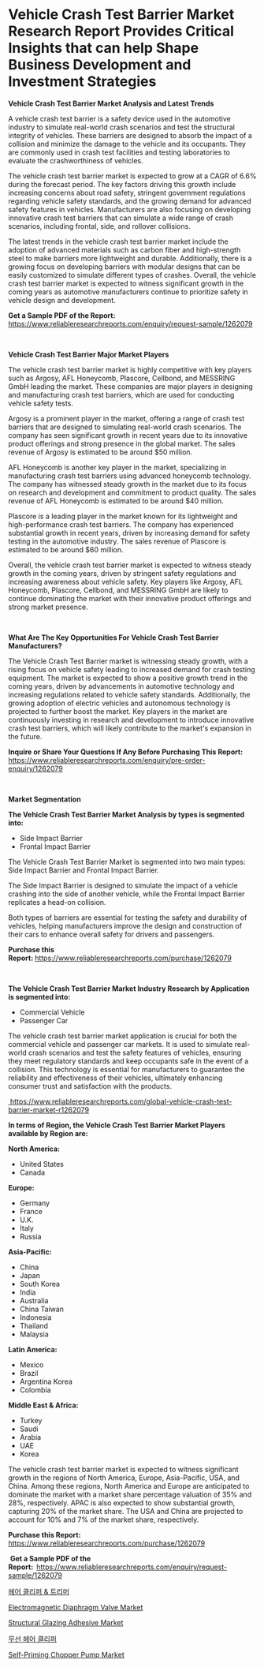 <p><h1>Vehicle Crash Test Barrier Market Research Report Provides Critical Insights that can help Shape Business Development and Investment Strategies</h1></p><p><strong>Vehicle Crash Test Barrier Market Analysis and Latest Trends</strong></p>
<p><p>A vehicle crash test barrier is a safety device used in the automotive industry to simulate real-world crash scenarios and test the structural integrity of vehicles. These barriers are designed to absorb the impact of a collision and minimize the damage to the vehicle and its occupants. They are commonly used in crash test facilities and testing laboratories to evaluate the crashworthiness of vehicles.</p><p>The vehicle crash test barrier market is expected to grow at a CAGR of 6.6% during the forecast period. The key factors driving this growth include increasing concerns about road safety, stringent government regulations regarding vehicle safety standards, and the growing demand for advanced safety features in vehicles. Manufacturers are also focusing on developing innovative crash test barriers that can simulate a wide range of crash scenarios, including frontal, side, and rollover collisions.</p><p>The latest trends in the vehicle crash test barrier market include the adoption of advanced materials such as carbon fiber and high-strength steel to make barriers more lightweight and durable. Additionally, there is a growing focus on developing barriers with modular designs that can be easily customized to simulate different types of crashes. Overall, the vehicle crash test barrier market is expected to witness significant growth in the coming years as automotive manufacturers continue to prioritize safety in vehicle design and development.</p></p>
<p><strong>Get a Sample PDF of the Report:&nbsp;</strong> <a href="https://www.reliableresearchreports.com/enquiry/request-sample/1262079">https://www.reliableresearchreports.com/enquiry/request-sample/1262079</a></p>
<p>&nbsp;</p>
<p><strong>Vehicle Crash Test Barrier Major Market Players</strong></p>
<p><p>The vehicle crash test barrier market is highly competitive with key players such as Argosy, AFL Honeycomb, Plascore, Cellbond, and MESSRING GmbH leading the market. These companies are major players in designing and manufacturing crash test barriers, which are used for conducting vehicle safety tests.</p><p>Argosy is a prominent player in the market, offering a range of crash test barriers that are designed to simulating real-world crash scenarios. The company has seen significant growth in recent years due to its innovative product offerings and strong presence in the global market. The sales revenue of Argosy is estimated to be around $50 million.</p><p>AFL Honeycomb is another key player in the market, specializing in manufacturing crash test barriers using advanced honeycomb technology. The company has witnessed steady growth in the market due to its focus on research and development and commitment to product quality. The sales revenue of AFL Honeycomb is estimated to be around $40 million.</p><p>Plascore is a leading player in the market known for its lightweight and high-performance crash test barriers. The company has experienced substantial growth in recent years, driven by increasing demand for safety testing in the automotive industry. The sales revenue of Plascore is estimated to be around $60 million.</p><p>Overall, the vehicle crash test barrier market is expected to witness steady growth in the coming years, driven by stringent safety regulations and increasing awareness about vehicle safety. Key players like Argosy, AFL Honeycomb, Plascore, Cellbond, and MESSRING GmbH are likely to continue dominating the market with their innovative product offerings and strong market presence.</p></p>
<p>&nbsp;</p>
<p><strong>What Are The Key Opportunities For Vehicle Crash Test Barrier Manufacturers?</strong></p>
<p><p>The Vehicle Crash Test Barrier market is witnessing steady growth, with a rising focus on vehicle safety leading to increased demand for crash testing equipment. The market is expected to show a positive growth trend in the coming years, driven by advancements in automotive technology and increasing regulations related to vehicle safety standards. Additionally, the growing adoption of electric vehicles and autonomous technology is projected to further boost the market. Key players in the market are continuously investing in research and development to introduce innovative crash test barriers, which will likely contribute to the market's expansion in the future.</p></p>
<p><strong>Inquire or Share Your Questions If Any Before Purchasing This Report:</strong> <a href="https://www.reliableresearchreports.com/enquiry/pre-order-enquiry/1262079">https://www.reliableresearchreports.com/enquiry/pre-order-enquiry/1262079</a></p>
<p>&nbsp;</p>
<p><strong>Market Segmentation</strong></p>
<p><strong>The Vehicle Crash Test Barrier Market Analysis by types is segmented into:</strong></p>
<p><ul><li>Side Impact Barrier</li><li>Frontal Impact Barrier</li></ul></p>
<p><p>The Vehicle Crash Test Barrier Market is segmented into two main types: Side Impact Barrier and Frontal Impact Barrier. </p><p>The Side Impact Barrier is designed to simulate the impact of a vehicle crashing into the side of another vehicle, while the Frontal Impact Barrier replicates a head-on collision. </p><p>Both types of barriers are essential for testing the safety and durability of vehicles, helping manufacturers improve the design and construction of their cars to enhance overall safety for drivers and passengers.</p></p>
<p><strong>Purchase this Report:&nbsp;</strong><a href="https://www.reliableresearchreports.com/purchase/1262079">https://www.reliableresearchreports.com/purchase/1262079</a></p>
<p>&nbsp;</p>
<p><strong>The Vehicle Crash Test Barrier Market Industry Research by Application is segmented into:</strong></p>
<p><ul><li>Commercial Vehicle</li><li>Passenger Car</li></ul></p>
<p><p>The vehicle crash test barrier market application is crucial for both the commercial vehicle and passenger car markets. It is used to simulate real-world crash scenarios and test the safety features of vehicles, ensuring they meet regulatory standards and keep occupants safe in the event of a collision. This technology is essential for manufacturers to guarantee the reliability and effectiveness of their vehicles, ultimately enhancing consumer trust and satisfaction with the products.</p></p>
<p><a href="https://www.reliableresearchreports.com/global-vehicle-crash-test-barrier-market-r1262079">&nbsp;https://www.reliableresearchreports.com/global-vehicle-crash-test-barrier-market-r1262079</a></p>
<p><strong>In terms of Region, the Vehicle Crash Test Barrier Market Players available by Region are:</strong></p>
<p>
    <p> <strong> North America: </strong>
        <ul>
            <li>United States</li>
            <li>Canada</li>
        </ul>
        </p> 
    <p> <strong> Europe: </strong>
        <ul>
            <li>Germany</li>
            <li>France</li>
            <li>U.K.</li>
            <li>Italy</li>
            <li>Russia</li>
        </ul>
        </p> 
    <p> <strong> Asia-Pacific: </strong>
        <ul>
            <li>China</li>
            <li>Japan</li>
            <li>South Korea</li>
            <li>India</li>
            <li>Australia</li>
            <li>China Taiwan</li>
            <li>Indonesia</li>
            <li>Thailand</li>
            <li>Malaysia</li>
        </ul>
        </p> 
    <p> <strong> Latin America: </strong>
        <ul>
            <li>Mexico</li>
            <li>Brazil</li>
            <li>Argentina Korea</li>
            <li>Colombia</li>
        </ul>
        </p> 
    <p> <strong> Middle East & Africa: </strong>
        <ul>
            <li>Turkey</li>
            <li>Saudi</li>
            <li>Arabia</li>
            <li>UAE</li>
            <li>Korea</li>
        </ul>
    </p>
    </p>
<p><p>The vehicle crash test barrier market is expected to witness significant growth in the regions of North America, Europe, Asia-Pacific, USA, and China. Among these regions, North America and Europe are anticipated to dominate the market with a market share percentage valuation of 35% and 28%, respectively. APAC is also expected to show substantial growth, capturing 20% of the market share. The USA and China are projected to account for 10% and 7% of the market share, respectively.</p></p>
<p><strong>Purchase this Report: </strong><a href="https://www.reliableresearchreports.com/purchase/1262079">https://www.reliableresearchreports.com/purchase/1262079</a></p>
<p>&nbsp;<strong>Get a Sample PDF of the Report:&nbsp;&nbsp;</strong><a href="https://www.reliableresearchreports.com/enquiry/request-sample/1262079">https://www.reliableresearchreports.com/enquiry/request-sample/1262079</a></p>
<p><strong></strong></p>
<p><p><a href="https://github.com/trmesnao7959541/Market-Research-Report-List-1/blob/main/572396937384.md">헤어 클리퍼 & 트리머</a></p><p><a href="https://github.com/Sinjinluong3e0awx2m195k76/Market-Research-Report-List-2/blob/main/electromagnetic-diaphragm-valve-market.md">Electromagnetic Diaphragm Valve Market</a></p><p><a href="https://issuu.com/reportprime-2/docs/structural-glazing-adhesive-market-size-2030.pptx">Structural Glazing Adhesive Market</a></p><p><a href="https://github.com/sammyUltyylrich9067856/Market-Research-Report-List-1/blob/main/366662837383.md">무선 헤어 클리퍼</a></p><p><a href="https://github.com/shotows/Market-Research-Report-List-2/blob/main/self-priming-chopper-pump-market.md">Self-Priming Chopper Pump Market</a></p></p>